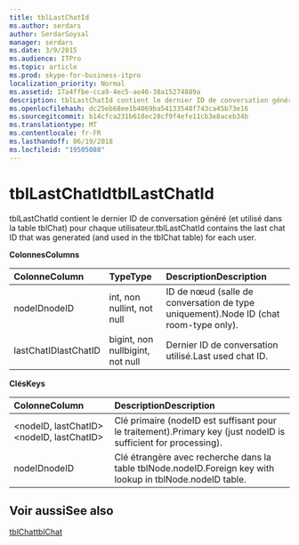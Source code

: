 ```yaml
---
title: tblLastChatId
ms.author: serdars
author: SerdarSoysal
manager: serdars
ms.date: 3/9/2015
ms.audience: ITPro
ms.topic: article
ms.prod: skype-for-business-itpro
localization_priority: Normal
ms.assetid: 17a4ffbe-cca9-4ec5-ae46-38a15274889a
description: tblLastChatId contient le dernier ID de conversation généré (et utilisé dans la table tblChat) pour chaque utilisateur.
ms.openlocfilehash: dc25eb68ee1b4069ba54133548f743ca45b73e16
ms.sourcegitcommit: b14cfca231b618ec28cf9f4efe11cb3e8aceb34b
ms.translationtype: MT
ms.contentlocale: fr-FR
ms.lasthandoff: 06/19/2018
ms.locfileid: "19505088"
---
```

# <a name="tbllastchatid"></a><span data-ttu-id="d52f0-103">tblLastChatId</span><span class="sxs-lookup"><span data-stu-id="d52f0-103">tblLastChatId</span></span>
 
<span data-ttu-id="d52f0-104">tblLastChatId contient le dernier ID de conversation généré (et utilisé dans la table tblChat) pour chaque utilisateur.</span><span class="sxs-lookup"><span data-stu-id="d52f0-104">tblLastChatId contains the last chat ID that was generated (and used in the tblChat table) for each user.</span></span>
  
<span data-ttu-id="d52f0-105">**Colonnes**</span><span class="sxs-lookup"><span data-stu-id="d52f0-105">**Columns**</span></span>

|<span data-ttu-id="d52f0-106">**Colonne**</span><span class="sxs-lookup"><span data-stu-id="d52f0-106">**Column**</span></span>|<span data-ttu-id="d52f0-107">**Type**</span><span class="sxs-lookup"><span data-stu-id="d52f0-107">**Type**</span></span>|<span data-ttu-id="d52f0-108">**Description**</span><span class="sxs-lookup"><span data-stu-id="d52f0-108">**Description**</span></span>|
|:-----|:-----|:-----|
|<span data-ttu-id="d52f0-109">nodeID</span><span class="sxs-lookup"><span data-stu-id="d52f0-109">nodeID</span></span>  <br/> |<span data-ttu-id="d52f0-110">int, non null</span><span class="sxs-lookup"><span data-stu-id="d52f0-110">int, not null</span></span>  <br/> |<span data-ttu-id="d52f0-111">ID de nœud (salle de conversation de type uniquement).</span><span class="sxs-lookup"><span data-stu-id="d52f0-111">Node ID (chat room-type only).</span></span>  <br/> |
|<span data-ttu-id="d52f0-112">lastChatID</span><span class="sxs-lookup"><span data-stu-id="d52f0-112">lastChatID</span></span>  <br/> |<span data-ttu-id="d52f0-113">bigint, non null</span><span class="sxs-lookup"><span data-stu-id="d52f0-113">bigint, not null</span></span>  <br/> |<span data-ttu-id="d52f0-114">Dernier ID de conversation utilisé.</span><span class="sxs-lookup"><span data-stu-id="d52f0-114">Last used chat ID.</span></span>  <br/> |
   
<span data-ttu-id="d52f0-115">**Clés**</span><span class="sxs-lookup"><span data-stu-id="d52f0-115">**Keys**</span></span>

|<span data-ttu-id="d52f0-116">**Colonne**</span><span class="sxs-lookup"><span data-stu-id="d52f0-116">**Column**</span></span>|<span data-ttu-id="d52f0-117">**Description**</span><span class="sxs-lookup"><span data-stu-id="d52f0-117">**Description**</span></span>|
|:-----|:-----|
|<span data-ttu-id="d52f0-118">\<nodeID, lastChatID\></span><span class="sxs-lookup"><span data-stu-id="d52f0-118">\<nodeID, lastChatID\></span></span>  <br/> |<span data-ttu-id="d52f0-119">Clé primaire (nodeID est suffisant pour le traitement).</span><span class="sxs-lookup"><span data-stu-id="d52f0-119">Primary key (just nodeID is sufficient for processing).</span></span>  <br/> |
|<span data-ttu-id="d52f0-120">nodeID</span><span class="sxs-lookup"><span data-stu-id="d52f0-120">nodeID</span></span>  <br/> |<span data-ttu-id="d52f0-121">Clé étrangère avec recherche dans la table tblNode.nodeID.</span><span class="sxs-lookup"><span data-stu-id="d52f0-121">Foreign key with lookup in tblNode.nodeID table.</span></span>  <br/> |
   
## <a name="see-also"></a><span data-ttu-id="d52f0-122">Voir aussi</span><span class="sxs-lookup"><span data-stu-id="d52f0-122">See also</span></span>

[<span data-ttu-id="d52f0-123">tblChat</span><span class="sxs-lookup"><span data-stu-id="d52f0-123">tblChat</span></span>](tblchat.md)